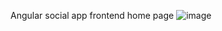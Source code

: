 Angular social app frontend home page 
![image](https://github.com/ozseven/social-app-frontend/assets/71008717/0cf2a843-6c99-44a7-b68f-43654166642d)

